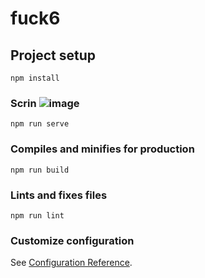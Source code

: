 # fuck6

## Project setup
```
npm install
```

### Scrin ![image](https://user-images.githubusercontent.com/63727735/201532259-16f7f162-7138-4ec1-87e9-af16b7b9e6bc.png)
 
```
npm run serve
```

### Compiles and minifies for production
```
npm run build
```

### Lints and fixes files
```
npm run lint
```

### Customize configuration
See [Configuration Reference](https://cli.vuejs.org/config/).
